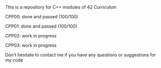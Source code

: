 This is a repository for C++ modules of 42 Curriculum

CPP00: done and passed (100/100)

CPP01: done and passed (100/100)

CPP02: work in progress

CPP03: work in progress

Don't hesitate to contact me if you have any questions or suggestions for my code
